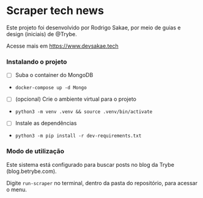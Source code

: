 # Scraper tech news

Este projeto foi desenvolvido por Rodrigo Sakae, por meio de guias e design (iniciais) de @Trybe.

Acesse mais em https://www.devsakae.tech

### Instalando o projeto

- [ ] Suba o container do MongoDB

* `docker-compose up -d Mongo`

- [ ] (opcional) Crie o ambiente virtual para o projeto

* `python3 -m venv .venv && source .venv/bin/activate`
  
- [ ] Instale as dependências

* `python3 -m pip install -r dev-requirements.txt`


### Modo de utilização

Este sistema está configurado para buscar posts no blog da Trybe (blog.betrybe.com).

Digite `run-scraper` no terminal, dentro da pasta do repositório, para acessar o menu.
